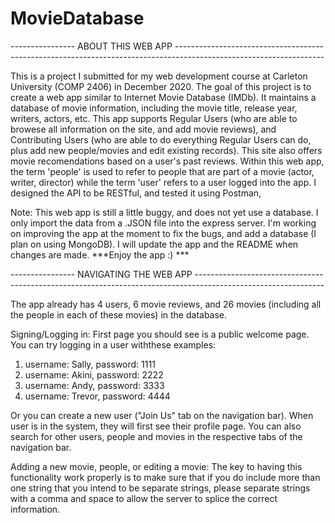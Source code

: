# MovieDatabase


---------------- ABOUT THIS WEB APP -------------------------------------------------------------------------------------------------------------------

This is a project I submitted for my web development course at Carleton University (COMP 2406) in December 2020. The goal of this project is to create a web app similar to Internet Movie Database (IMDb). It maintains a database of movie information, including the movie title, release year, writers, actors, etc. This app supports Regular Users (who are able to browese all information on the site, and add movie reviews), and Contributing Users (who are able to do everything Regular Users can do, plus add new people/movies and edit existing records). This site also offers movie recomendations based on a user's past reviews. Within this web app, the term 'people' is used to refer to people that are part of a movie (actor, writer, director) while the term 'user' refers to a user logged into the app. I designed the API to be RESTful, and tested it using Postman, 

Note: This web app is still a little buggy, and does not yet use a database. I only import the data from a .JSON file into the express server. I'm working on improving the app at the moment to fix the bugs, and add a database (I plan on using MongoDB). I will update the app and the README when changes are made. ***Enjoy the app :) *** 


---------------- NAVIGATING THE WEB APP --------------------------------------------------------------------------------------------------------------

The app already has 4 users, 6 movie reviews, and 26 movies (including all the people in each of these movies) in the database.

Signing/Logging in:
First page you should see is a public welcome page. You can try logging in a user withthese examples: 
1) username: Sally, password: 1111 
2) username: Akini, password: 2222 
3) username: Andy, password: 3333 
4) username: Trevor, password: 4444

Or you can create a new user ("Join Us" tab on the navigation bar). When user is in the
system, they will first see their profile page. You can also search for other users, people
and movies in the respective tabs of the navigation bar.

Adding a new movie, people, or editing a movie:
The key to having this functionality work properly is to make sure that if you do include more than one string that you intend to be separate strings, please separate strings with
a comma and space to allow the server to splice the correct information.
